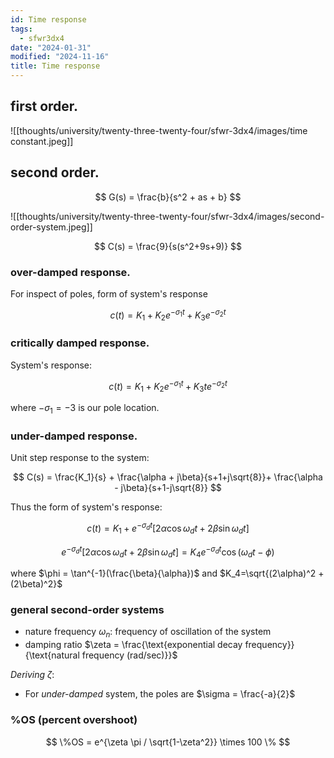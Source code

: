 ```yaml
---
id: Time response
tags:
  - sfwr3dx4
date: "2024-01-31"
modified: "2024-11-16"
title: Time response
---
```


## first order.

![[thoughts/university/twenty-three-twenty-four/sfwr-3dx4/images/time constant.jpeg]]

## second order.

$$
G(s) = \frac{b}{s^2 + as + b}
$$

![[thoughts/university/twenty-three-twenty-four/sfwr-3dx4/images/second-order-system.jpeg]]

$$
C(s) = \frac{9}{s(s^2+9s+9)}
$$

### over-damped response.

For inspect of poles, form of system's response

$$
c(t) = K_1 + K_2e^{-\sigma_1 t} + K_3e^{-\sigma_2 t}
$$

### critically damped response.

System's response:

$$
c(t) = K_1 + K_2e^{-\sigma_1 t} + K_3te^{-\sigma_2 t}
$$

where $-\sigma_1=-3$ is our pole location.

### under-damped response.

Unit step response to the system:

$$
C(s) = \frac{K_1}{s} + \frac{\alpha + j\beta}{s+1+j\sqrt{8}}+ \frac{\alpha - j\beta}{s+1-j\sqrt{8}}
$$

Thus the form of system's response:

$$
c(t) = K_1 + e^{-\sigma_dt} \lbrack 2\alpha \cos \omega_d t+ 2\beta \sin \omega_d t \rbrack
$$

$$
e^{-\sigma_dt} \lbrack 2\alpha \cos \omega_d t+ 2\beta \sin \omega_d t \rbrack = K_4 e^{-\sigma_d t} \cos (\omega_dt - \phi)
$$

where $\phi = \tan^{-1}(\frac{\beta}{\alpha})$ and $K_4=\sqrt{(2\alpha)^2 + (2\beta)^2}$

### general second-order systems

- nature frequency $\omega_n$: frequency of oscillation of the system
- damping ratio $\zeta = \frac{\text{exponential decay frequency}}{\text{natural frequency (rad/sec)}}$

_Deriving_ $\zeta$:

- For _under-damped_ system, the poles are $\sigma = \frac{-a}{2}$

### %OS (percent overshoot)

$$
\%OS = e^{\zeta \pi / \sqrt{1-\zeta^2}} \times 100 \%
$$
